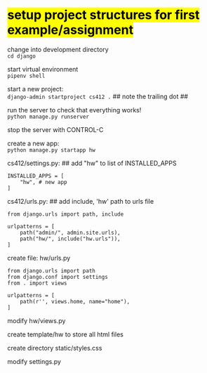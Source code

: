 # <mark>setup project structures for first example/assignment</mark> 

change into development directory <br />
`cd django` 

start virtual environment <br /> 
`pipenv shell`

start a new project: <br /> 
`django-admin startproject cs412 .`  ## note the trailing dot ##

run the server to check that everything works! <br />
`python manage.py runserver` 

stop the server with CONTROL-C	

create a new app: <br />
`python manage.py startapp hw` 

cs412/settings.py: ## add "hw" to list of INSTALLED_APPS <br /> 
```
INSTALLED_APPS = [ 
	"hw", # new app 
]
```

cs412/urls.py: ## add include, 'hw' path to urls file <br />
```from django.contrib import admin
from django.urls import path, include

urlpatterns = [
    path("admin/", admin.site.urls),
    path("hw/", include("hw.urls")),
]
```
create file: hw/urls.py 

```
from django.urls import path
from django.conf import settings
from . import views

urlpatterns = [ 
    path(r'', views.home, name="home"),
]
```
modify hw/views.py 

create template/hw to store all html files 

create directory static/styles.css 

modify settings.py 

